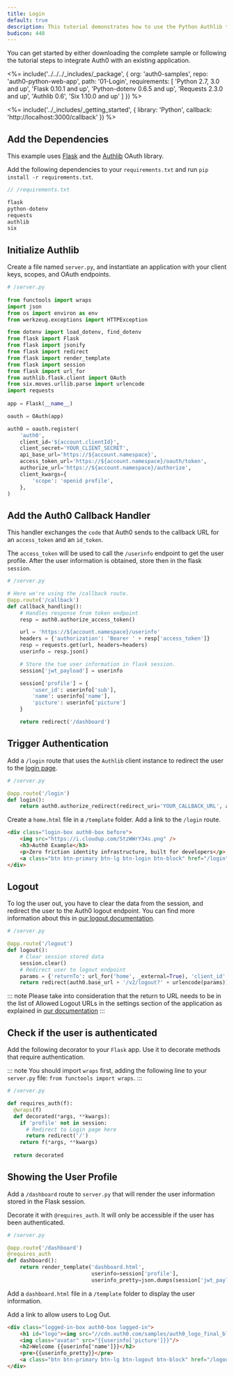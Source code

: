 ```yaml
---
title: Login
default: true
description: This tutorial demonstrates how to use the Python Authlib to add authentication and authorization to your web application.
budicon: 448
---
```


You can get started by either downloading the complete sample or following the tutorial steps to integrate Auth0 with an existing application.

<%= include('../../../_includes/_package', {
  org: 'auth0-samples',
  repo: 'auth0-python-web-app',
  path: '01-Login',
   requirements: [
    'Python 2.7, 3.0 and up',
    'Flask 0.10.1 and up',
    'Python-dotenv 0.6.5 and up',
    'Requests 2.3.0 and up',
    'Authlib 0.6',
    'Six 1.10.0 and up'
  ]
}) %>

<%= include('../_includes/_getting_started', { library: 'Python', callback: 'http://localhost:3000/callback' }) %>

## Add the Dependencies

This example uses [Flask](http://flask.pocoo.org) and the [Authlib](https://github.com/lepture/authlib) OAuth library.

Add the following dependencies to your `requirements.txt` and run `pip install -r requirements.txt`.

```js
// /requirements.txt

flask
python-dotenv
requests
authlib
six
```

## Initialize Authlib

Create a file named `server.py`, and instantiate an application with your client keys, scopes, and OAuth endpoints.

```python
# /server.py
    
from functools import wraps
import json
from os import environ as env
from werkzeug.exceptions import HTTPException

from dotenv import load_dotenv, find_dotenv
from flask import Flask
from flask import jsonify
from flask import redirect
from flask import render_template
from flask import session
from flask import url_for
from authlib.flask.client import OAuth
from six.moves.urllib.parse import urlencode
import requests
    
app = Flask(__name__)

oauth = OAuth(app)

auth0 = oauth.register(
    'auth0',
    client_id='${account.clientId}',
    client_secret='YOUR_CLIENT_SECRET',
    api_base_url='https://${account.namespace}',
    access_token_url='https://${account.namespace}/oauth/token',
    authorize_url='https://${account.namespace}/authorize',
    client_kwargs={
        'scope': 'openid profile',
    },
)
```

## Add the Auth0 Callback Handler

This handler exchanges the `code` that Auth0 sends to the callback URL for an `access_token` and an `id_token`.

The `access_token` will be used to call the `/userinfo` endpoint to get the user profile. After the user information is obtained, store then in the flask `session`.

```python
# /server.py

# Here we're using the /callback route.
@app.route('/callback')
def callback_handling():
    # Handles response from token endpoint
    resp = auth0.authorize_access_token()

    url = 'https://${account.namespace}/userinfo'
    headers = {'authorization': 'Bearer ' + resp['access_token']}
    resp = requests.get(url, headers=headers)
    userinfo = resp.json()

    # Store the tue user information in flask session.
    session['jwt_payload'] = userinfo

    session['profile'] = {
        'user_id': userinfo['sub'],
        'name': userinfo['name'],
        'picture': userinfo['picture']
    }

    return redirect('/dashboard')
```

## Trigger Authentication

Add a `/login` route that uses the `Authlib` client instance to redirect the user to the [login page](/hosted-pages/login).

```python
# /server.py

@app.route('/login')
def login():
    return auth0.authorize_redirect(redirect_uri='YOUR_CALLBACK_URL', audience='https://${account.namespace}/userinfo')
```

Create a `home.html` file in a `/template` folder. Add a link to the `/login` route.

```html
<div class="login-box auth0-box before">
    <img src="https://i.cloudup.com/StzWWrY34s.png" />
    <h3>Auth0 Example</h3>
    <p>Zero friction identity infrastructure, built for developers</p>
    <a class="btn btn-primary btn-lg btn-login btn-block" href="/login">Log In</a>
</div>
```

## Logout

To log the user out, you have to clear the data from the session, and redirect the user to the Auth0 logout endpoint. You can find more information about this in [our logout documentation](/logout).

```python
# /server.py

@app.route('/logout')
def logout():
    # Clear session stored data
    session.clear()
    # Redirect user to logout endpoint
    params = {'returnTo': url_for('home', _external=True), 'client_id': '${account.clientId}'}
    return redirect(auth0.base_url + '/v2/logout?' + urlencode(params))
```

::: note
Please take into consideration that the return to URL needs to be in the list of Allowed Logout URLs in the settings section of the application as explained in [our documentation](/logout#redirect-users-after-logout)
:::

## Check if the user is authenticated

Add the following decorator to your `Flask` app. Use it to decorate methods that require authentication.

::: note
You should import `wraps` first, adding the following line to your `server.py` file: `from functools import wraps`.
:::

```python
# /server.py

def requires_auth(f):
  @wraps(f)
  def decorated(*args, **kwargs):
    if 'profile' not in session:
      # Redirect to Login page here
      return redirect('/')
    return f(*args, **kwargs)
    
  return decorated
```

## Showing the User Profile

Add a `/dashboard` route to `server.py` that will render the user information stored in the Flask session.

Decorate it with `@requires_auth`. It will only be accessible if the user has been authenticated.

```python
# /server.py

@app.route('/dashboard')
@requires_auth
def dashboard():
    return render_template('dashboard.html',
                           userinfo=session['profile'],
                           userinfo_pretty=json.dumps(session['jwt_payload'], indent=4))
```

Add a `dashboard.html` file in a `/template` folder to display the user information.

Add a link to allow users to Log Out.

```html
<div class="logged-in-box auth0-box logged-in">
    <h1 id="logo"><img src="//cdn.auth0.com/samples/auth0_logo_final_blue_RGB.png" /></h1>
    <img class="avatar" src="{{userinfo['picture']}}"/>
    <h2>Welcome {{userinfo['name']}}</h2>
    <pre>{{userinfo_pretty}}</pre>
    <a class="btn btn-primary btn-lg btn-logout btn-block" href="/logout">Logout</a>
</div>
```
